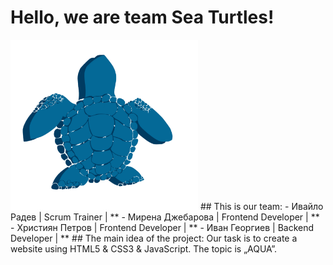 # Hello, we are team Sea Turtles!
<img src="site/images/logo_blue icon.png" width="300px">
## This is our team:
- Ивайло Радев | Scrum Trainer | *<IMRadev19@codingburgas.bg>*
- Мирена Джебарова | Frontend Developer | *<MSDzhebarova19@codingburgas.bg>*
- Християн Петров | Frontend Developer | *<HMPetrov20@codingburgas.bg>*
- Иван Георгиев | Backend Developer | *<IKGeorgiev20@codingbrugas.bg>*
## The main idea of the project:
Our task is to create a website using HTML5 & CSS3 & JavaScript. The topic is „AQUA”.
